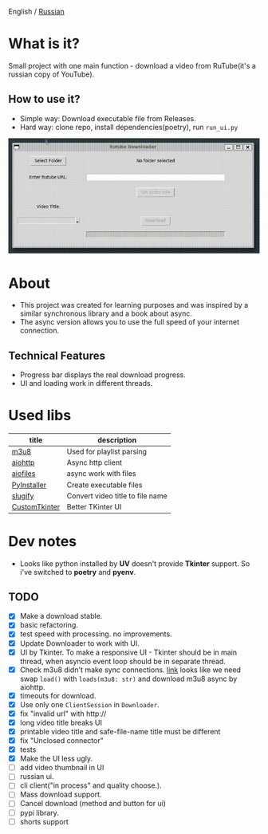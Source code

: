 English / [Russian](./README_RU.md)
# What is it?

Small project with one main function - download a video from RuTube(it's a russian copy of YouTube).

## How to use it?

- Simple way: Download executable file from Releases.
- Hard way: clone repo, install dependencies(poetry), run `run_ui.py`

![screen_cast](screen_cast.gif)

# About
- This project was created for learning purposes and was inspired by a similar synchronous library and a book about async.
- The async version allows you to use the full speed of your internet connection.

## Technical Features
- Progress bar displays the real download progress.
- UI and loading work in different threads.

# Used libs

| title                                                           | description                      |
| --------------------------------------------------------------- | -------------------------------- |
| [m3u8](https://github.com/globocom/m3u8/)                       | Used for playlist parsing        |
| [aiohttp](https://github.com/aio-libs/aiohttp)                  | Async http client                |
| [aiofiles](https://github.com/Tinche/aiofiles)                  | async work with files            |
| [PyInstaller](https://github.com/pyinstaller/pyinstaller)       | Create executable files          |
| [slugify ](https://github.com/un33k/python-slugify)             | Convert video title to file name |
| [CustomTkinter](https://github.com/TomSchimansky/CustomTkinter) | Better TKinter UI                |

# Dev notes
- Looks like python installed by **UV** doesn't provide **Tkinter** support. So i've switched to **poetry** and **pyenv**.

## TODO

- [x] Make a download stable.
- [x] basic refactoring.
- [x] test speed with processing. no improvements.
- [x] Update Downloader to work with UI.
- [x] UI by Tkinter. To make a responsive UI - Tkinter should be in main thread, when asyncio event loop should be in separate thread.
- [x] Check m3u8 didn't make sync connections. [link](https://github.com/globocom/m3u8/wiki/FAQ#how-to-use-a-custom-python-http-client)
looks like we need swap `load()` with `loads(m3u8: str)` and download m3u8 async by aiohttp.
- [x] timeouts for download.
- [x] Use only one `ClientSession` in `Downloader`.
- [x] fix "invalid url" with http://
- [x] long video title breaks UI
- [x] printable video title and safe-file-name title must be different
- [x] fix "Unclosed connector"
- [x] tests
- [x] Make the UI less ugly.
- [ ] add video thumbnail in UI
- [ ] russian ui.
- [ ] cli client("in process" and quality choose.).
- [ ] Mass download support.
- [ ] Cancel download (method and button for ui)
- [ ] pypi library.
- [ ] shorts support